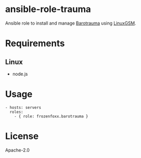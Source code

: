 # ansible-role-trauma

Ansible role to install and manage [Barotrauma](https://barotraumagame.com/wiki/Main_Page) using [LinuxGSM](https://linuxgsm.com/).

# Requirements

## Linux
- node.js

# Usage

```
- hosts: servers
  roles:
    - { role: frozenfoxx.barotrauma }
```

# License

Apache-2.0
